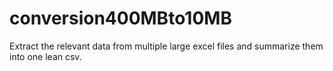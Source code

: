 # conversion400MBto10MB
Extract the relevant data from multiple large excel files and summarize them into one lean csv.
